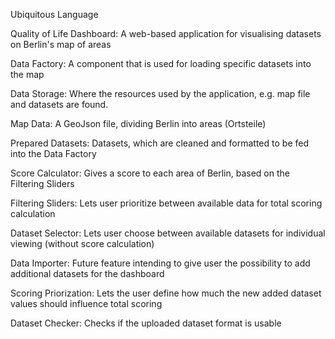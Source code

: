 Ubiquitous Language


Quality of Life Dashboard: A web-based application for visualising datasets on Berlin's map of areas

Data Factory: A component that is used for loading specific datasets into the map

Data Storage: Where the resources used by the application, e.g. map file and datasets are found.

Map Data: A GeoJson file, dividing Berlin into areas (Ortsteile) 

Prepared Datasets: Datasets, which are cleaned and formatted to be fed into the Data Factory

Score Calculator: Gives a score to each area of Berlin, based on the Filtering Sliders 

Filtering Sliders: Lets user prioritize between available data for total scoring calculation

Dataset Selector: Lets user choose between available datasets for individual viewing (without score calculation)

Data Importer: Future feature intending to give user the possibility to add additional datasets for the dashboard

Scoring Priorization: Lets the user define how much the new added dataset values should influence total scoring

Dataset Checker: Checks if the uploaded dataset format is usable


